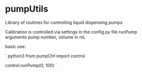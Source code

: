 # pumpUtils
Library of routines for controlling liquid dispensing pumps

Calibration is controlled via settings in the config.py file
runPump arguments pump number, volume in mL

basic use:


`
python3
from pumpCtrl import control

control.runPump(0, 100) 
`
